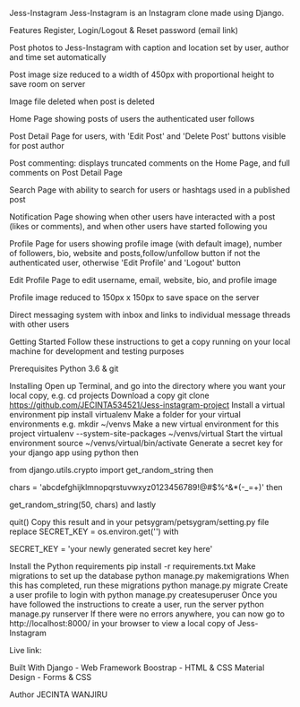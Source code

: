 Jess-Instagram
Jess-Instagram is an Instagram clone made using Django.

Features
Register, Login/Logout & Reset password (email link)

Post photos to Jess-Instagram with caption and location set by user, author and time set automatically

Post image size reduced to a width of 450px with proportional height to save room on server

Image file deleted when post is deleted

Home Page showing posts of users the authenticated user follows

Post Detail Page for users, with 'Edit Post' and 'Delete Post' buttons visible for post author

Post commenting: displays truncated comments on the Home Page, and full comments on Post Detail Page

Search Page with ability to search for users or hashtags used in a published post

Notification Page showing when other users have interacted with a post (likes or comments), and when other users have started following you

Profile Page for users showing profile image (with default image), number of followers, bio, website and posts,follow/unfollow button if not the authenticated user, otherwise 'Edit Profile' and 'Logout' button

Edit Profile Page to edit username, email, website, bio, and profile image

Profile image reduced to 150px x 150px to save space on the server

Direct messaging system with inbox and links to individual message threads with other users



Getting Started
Follow these instructions to get a copy running on your local machine for development and testing purposes

Prerequisites
Python 3.6 & git

Installing
Open up Terminal, and go into the directory where you want your local copy, e.g.
cd projects
Download a copy
git clone https://github.com/JECINTA534521/Jess-instagram-project
Install a virtual environment
pip install virtualenv
Make a folder for your virtual environments e.g.
mkdir ~/venvs
Make a new virtual environment for this project
virtualenv --system-site-packages ~/venvs/virtual
Start the virtual environment
source ~/venvs/virtual/bin/activate
Generate a secret key for your django app using
python
then

from django.utils.crypto import get_random_string
then

chars = 'abcdefghijklmnopqrstuvwxyz0123456789!@#$%^&*(-_=+)'
then

get_random_string(50, chars)
and lastly

quit()
Copy this result and in your petsygram/petsygram/setting.py file replace
SECRET_KEY = os.environ.get('')
with

SECRET_KEY = 'your newly generated secret key here'

Install the Python requirements
pip install -r requirements.txt
Make migrations to set up the database
python manage.py makemigrations
When this has completed, run these migrations
python manage.py migrate
Create a user profile to login with
python manage.py createsuperuser
Once you have followed the instructions to create a user, run the server
python manage.py runserver
If there were no errors anywhere, you can now go to http://localhost:8000/ in your browser to view a local copy of Jess-Instagram

Live link:

Built With
Django - Web Framework
Boostrap - HTML & CSS
Material Design - Forms & CSS

Author
JECINTA WANJIRU